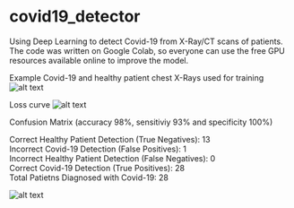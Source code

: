 # covid19_detector
Using Deep Learning to detect Covid-19 from X-Ray/CT scans of patients. The code was written on Google Colab, so everyone can use the free GPU resources available online to improve the model.

Example Covid-19 and healthy patient chest X-Rays used for training 
![alt text](https://raw.githubusercontent.com/rekalantar/covid19_detector/master/covid_vs_healthy_training.png)


Loss curve 
![alt text](https://raw.githubusercontent.com/rekalantar/covid19_detector/master/loss_curve.png)



Confusion Matrix (accuracy 98%, sensitiviy 93% and specificity 100%)

Correct Healthy Patient Detection (True Negatives):  13\
Incorrect Covid-19 Detection (False Positives):  1\
Incorrect Healthy Patient Detection (False Negatives):  0\
Correct Covid-19 Detection (True Positives):  28\
Total Patietns Diagnosed with Covid-19:  28

![alt text](https://raw.githubusercontent.com/rekalantar/covid19_detector/master/cm.png)

